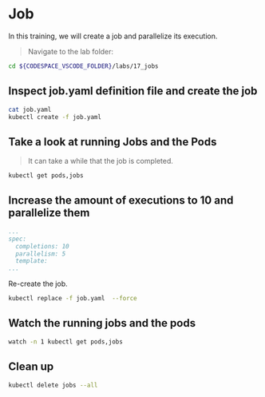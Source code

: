 # Job

In this training, we will create a job and parallelize its execution.

>Navigate to the lab folder:

```bash
cd ${CODESPACE_VSCODE_FOLDER}/labs/17_jobs
```

## Inspect  job.yaml definition file and create the job

```bash
cat job.yaml
kubectl create -f job.yaml
```

## Take a look at running Jobs and the Pods

>It can take a while that the job is completed.

```bash
kubectl get pods,jobs
```

## Increase the amount of executions to 10 and parallelize them

```yaml
...
spec:
  completions: 10
  parallelism: 5
  template:
...
```

Re-create the job.

```bash
kubectl replace -f job.yaml  --force
```

## Watch the running jobs and the pods

```bash
watch -n 1 kubectl get pods,jobs
```

## Clean up

```bash
kubectl delete jobs --all
```
